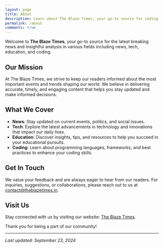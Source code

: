 ```yaml
---
layout: page
title: About
description: Learn about The Blaze Times, your go-to source for coding tutorials, scripts, and programming insights. Discover our mission and the team behind the blog.
permalink: /about
comments: true
---
```


Welcome to **The Blaze Times**, your go-to source for the latest breaking news and insightful analysis in various fields including news, tech, education, and coding.

## Our Mission

At The Blaze Times, we strive to keep our readers informed about the most important events and trends shaping our world. We believe in delivering accurate, timely, and engaging content that helps you stay updated and make informed decisions.

## What We Cover

- **News**: Stay updated on current events, politics, and social issues.
- **Tech**: Explore the latest advancements in technology and innovations that impact our daily lives.
- **Education**: Discover insights, tips, and resources to help you succeed in your educational pursuits.
- **Coding**: Learn about programming languages, frameworks, and best practices to enhance your coding skills.

## Get In Touch

We value your feedback and are always eager to hear from our readers. For inquiries, suggestions, or collaborations, please reach out to us at [contact@theblazetimes.in](mailto:contact@theblazetimes.in).

## Visit Us

Stay connected with us by visiting our website: [The Blaze Times](https://www.theblazetimes.in).

Thank you for being a part of our community!

---

*Last updated: September 23, 2024*
